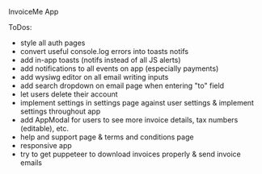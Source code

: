 InvoiceMe App


ToDos:
- style all auth pages
- convert useful console.log errors into toasts notifs
- add in-app toasts (notifs instead of all JS alerts)
- add notifications to all events on app (especially payments)
- add wysiwg editor on all email writing inputs
- add search dropdown on email page when entering "to" field
- let users delete their account
- implement settings in settings page against user settings & implement settings throughout app
- add AppModal for users to see more invoice details, tax numbers (editable), etc.
- help and support page & terms and conditions page
- responsive app
- try to get puppeteer to download invoices properly & send invoice emails